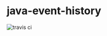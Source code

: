 # java-event-history
![travis ci](https://api.travis-ci.org/yevmel/java-event-history.svg?branch=master)
